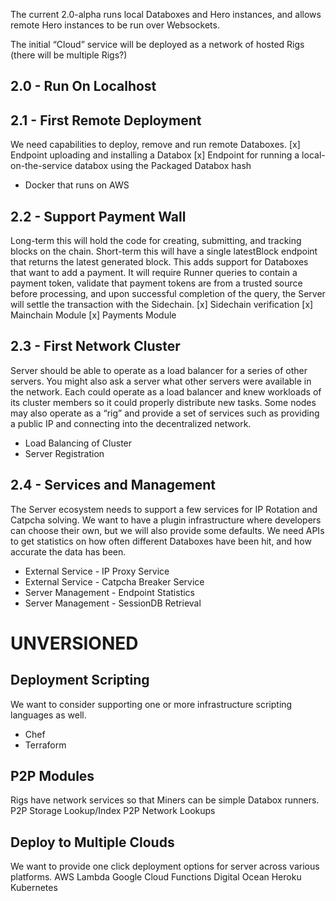 The current 2.0-alpha runs local Databoxes and Hero instances, and allows remote Hero instances to be run over Websockets.

The initial “Cloud” service will be deployed as a network of hosted Rigs (there will be multiple Rigs?)

## 2.0 - Run On Localhost


## 2.1 - First Remote Deployment
We need capabilities to deploy, remove and run remote Databoxes.
[x] Endpoint uploading and installing a Databox
[x] Endpoint for running a local-on-the-service databox using the Packaged Databox hash
- Docker that runs on AWS

## 2.2 - Support Payment Wall
Long-term this will hold the code for creating, submitting, and tracking blocks on the chain. Short-term this will have a single latestBlock endpoint that returns the latest generated block. 
This adds support for Databoxes that want to add a payment. It will require Runner queries to contain a payment token, validate that payment tokens are from a trusted source before processing, and upon successful completion of the query, the Server will settle the transaction with the Sidechain.
[x] Sidechain verification
[x] Mainchain Module
[x] Payments Module

## 2.3 - First Network Cluster
Server should be able to operate as a load balancer for a series of other servers. You might also ask a server what other servers were available in the network. Each could operate as a load balancer and knew workloads of its cluster members so it could properly distribute new tasks. Some nodes may also operate as a “rig” and provide a set of services such as providing a public IP and connecting into the decentralized network.
- Load Balancing of Cluster
- Server Registration    

## 2.4 - Services and Management
The Server ecosystem needs to support a few services for IP Rotation and Catpcha solving. We want to have a plugin infrastructure where developers can choose their own, but we will also provide some defaults.
We need APIs to get statistics on how often different Databoxes have been hit, and how accurate the data has been.
- External Service - IP Proxy Service
- External Service - Catpcha Breaker Service
- Server Management - Endpoint Statistics
- Server Management - SessionDB Retrieval


# UNVERSIONED

## Deployment Scripting
We want to consider supporting one or more infrastructure scripting languages as well.
- Chef
- Terraform

## P2P Modules
Rigs have network services so that Miners can be simple Databox runners.
P2P Storage Lookup/Index
P2P Network Lookups

## Deploy to Multiple Clouds
We want to provide one click deployment options for server across various platforms.
AWS Lambda
Google Cloud Functions
Digital Ocean
Heroku
Kubernetes
